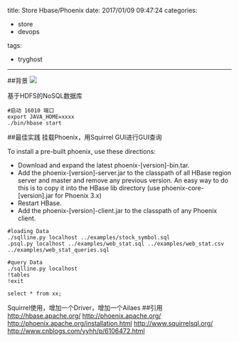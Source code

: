 title: Store Hbase/Phoenix
date: 2017/01/09 09:47:24
categories:

 - store 
 - devops 


tags:

- tryghost

---

##背景
![](https://dn-zuoyun.qbox.me/image/8/27/e8ceb60d99b8c659065515c9a01c4.png)

基于HDFS的NoSQL数据库
```language-base
#启动 16010 端口
export JAVA_HOME=xxxx
./bin/hbase start
```

##最佳实践
挂载Phoenix，用Squirrel GUI进行GUI查询

To install a pre-built phoenix, use these directions:

* Download and expand the latest phoenix-[version]-bin.tar.
* Add the phoenix-[version]-server.jar to the classpath of all HBase region server and master and remove any previous version. An easy way to do this is to copy it into the HBase lib directory (use phoenix-core-[version].jar for Phoenix 3.x)
* Restart HBase.
* Add the phoenix-[version]-client.jar to the classpath of any Phoenix client.


```language-bash
#loading Data
./sqlline.py localhost ../examples/stock_symbol.sql
.psql.py localhost ../examples/web_stat.sql ../examples/web_stat.csv ../examples/web_stat_queries.sql

#query Data
./sqlline.py localhost
!tables
!exit

select * from xx;
```
Squirrel使用，增加一个Driver，增加一个Ailaes
##引用
http://hbase.apache.org/
http://phoenix.apache.org/
http://phoenix.apache.org/installation.html
http://www.squirrelsql.org/
http://www.cnblogs.com/yyhh/p/6106472.html










